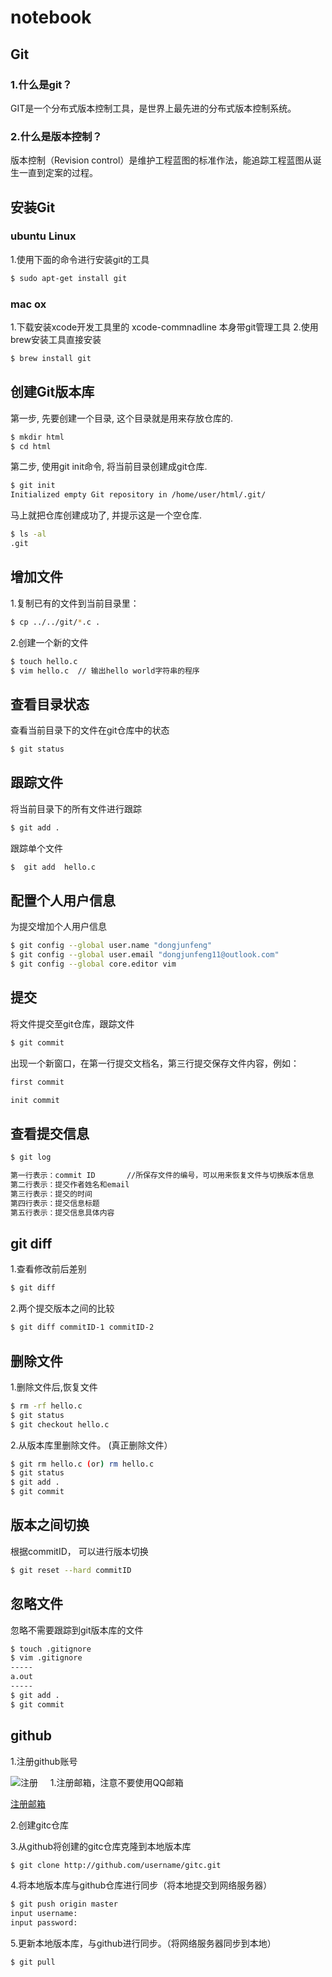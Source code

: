 # notebook

## Git
### 1.什么是git？

GIT是一个分布式版本控制工具，是世界上最先进的分布式版本控制系统。

### 2.什么是版本控制？

版本控制（Revision control）是维护工程蓝图的标准作法，能追踪工程蓝图从诞生一直到定案的过程。

## 安装Git
### ubuntu Linux
1.使用下面的命令进行安装git的工具
```sh
$ sudo apt-get install git
```
### mac ox

1.下载安装xcode开发工具里的 xcode-commnadline 本身带git管理工具
2.使用brew安装工具直接安装
```sh
$ brew install git
```
## 创建Git版本库

第一步, 先要创建一个目录, 这个目录就是用来存放仓库的.
```sh
$ mkdir html
$ cd html
```
第二步, 使用git init命令, 将当前目录创建成git仓库.
```sh
$ git init
Initialized empty Git repository in /home/user/html/.git/
```
马上就把仓库创建成功了, 并提示这是一个空仓库.  
```sh
$ ls -al
.git
```
## 增加文件

1.复制已有的文件到当前目录里：
```sh
$ cp ../../git/*.c .
```
2.创建一个新的文件
```sh
$ touch hello.c
$ vim hello.c  // 输出hello world字符串的程序
```
## 查看目录状态
查看当前目录下的文件在git仓库中的状态
```sh
$ git status
```

## 跟踪文件
将当前目录下的所有文件进行跟踪
```sh
$ git add .
```
跟踪单个文件
```sh
$  git add  hello.c
```

## 配置个人用户信息
为提交增加个人用户信息
```sh
$ git config --global user.name "dongjunfeng"
$ git config --global user.email "dongjunfeng11@outlook.com"
$ git config --global core.editor vim
```
## 提交
将文件提交至git仓库，跟踪文件
```sh
$ git commit
```
出现一个新窗口，在第一行提交文档名，第三行提交保存文件内容，例如：
```sh
first commit

init commit
```
## 查看提交信息
```sh
$ git log
```
```sh
第一行表示：commit ID       //所保存文件的编号，可以用来恢复文件与切换版本信息
第二行表示：提交作者姓名和email
第三行表示：提交的时间
第四行表示：提交信息标题
第五行表示：提交信息具体内容
```
## git diff
1.查看修改前后差别
```sh
$ git diff
```
2.两个提交版本之间的比较
```sh
$ git diff commitID-1 commitID-2
```
## 删除文件
1.删除文件后,恢复文件
```sh
$ rm -rf hello.c
$ git status
$ git checkout hello.c
```
2.从版本库里删除文件。 (真正删除文件）
```sh
$ git rm hello.c (or) rm hello.c
$ git status
$ git add .
$ git commit
```
## 版本之间切换
根据commitID， 可以进行版本切换
```sh
$ git reset --hard commitID
```

## 忽略文件
忽略不需要跟踪到git版本库的文件
```sh
$ touch .gitignore
$ vim .gitignore
-----
a.out
-----
$ git add .
$ git commit
```

## github
1.注册github账号 

![注册](http://p1.bpimg.com/1949/cb897d3700a7d519.png)
   
       1.注册邮箱，注意不要使用QQ邮箱
    
[注册邮箱](https://login.live.com/login.srf?wa=wsignin1.0&rpsnv=13&ct=1489489965&rver=6.7.6640.0&wp=MBI_SSL&wreply=https%3a%2f%2foutlook.live.com%2fowa%2f%3fauthRedirect%3dtrue%26realm%3doutlook.com&id=292841&whr=outlook.com&CBCXT=out&fl=wld&cobrandid=90015)
    
2.创建gitc仓库

3.从github将创建的gitc仓库克隆到本地版本库
```sh
$ git clone http://github.com/username/gitc.git
```
4.将本地版本库与github仓库进行同步（将本地提交到网络服务器）
```sh
$ git push origin master
input username:
input password:
```
5.更新本地版本库，与github进行同步。（将网络服务器同步到本地）
```sh
$ git pull
```
